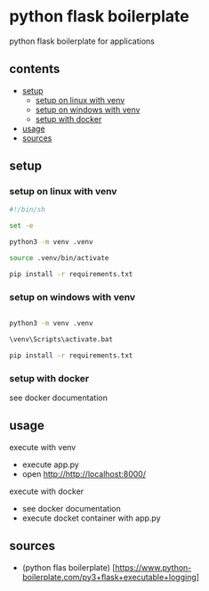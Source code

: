
<!-- omit in toc -->
# python flask boilerplate

python flask boilerplate for applications

<!-- omit in toc -->
## contents

- [setup](#setup)
  - [setup on linux with venv](#setup-on-linux-with-venv)
  - [setup on windows with venv](#setup-on-windows-with-venv)
  - [setup with docker](#setup-with-docker)
- [usage](#usage)
- [sources](#sources)

## setup

### setup on linux with venv

```sh
#!/bin/sh

set -e

python3 -m venv .venv

source .venv/bin/activate

pip install -r requirements.txt

```

### setup on windows with venv

```sh

python3 -m venv .venv

\venv\Scripts\activate.bat

pip install -r requirements.txt

```

### setup with docker

see docker documentation

## usage

execute with venv

- execute app.py
- open <http://http://localhost:8000/>

execute with docker

- see docker documentation
- execute docket container with app.py

## sources

- (python flas boilerplate) [https://www.python-boilerplate.com/py3+flask+executable+logging]
